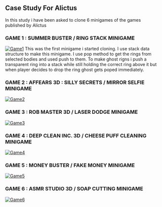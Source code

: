## Case Study For Alictus
In this study i have been asked to clone 6 minigames of the games published by Alictus

### GAME 1 : SUMMER BUSTER / RING STACK MINIGAME
[![Game1](https://play-lh.googleusercontent.com/AR8LFe7IAzVP-YXXEIaU8d4EjhbYOL3dk7_d_0YQhvQOww14PlDm3bxUsMBDiMk1Odc=w240-h480 "Game1")](https://play.google.com/store/apps/details?id=com.cg.waterbuster&gl=TR "Game1")
This was the first minigame i started cloning. I use stack data structure to make this minigame. I use pop method to get the rings from selected bodies and used push to them. To make ghost rigns i push a transparent ring into a stack while still holding the correct ring above it but when player decides to drop the ring ghost gets poped immediately. 
### GAME 2 : AFFEARS 3D : SILLY SECRETS / MIRROR SELFIE MINIGAME
[![Game2](https://play-lh.googleusercontent.com/5NzDWrIb0CP9udtEUDCNvxJ-X484Q8EslT8YA0ugyBIwm1pPTKorAD0_34JmTwdIXtw=w240-h480-rw "Game2")](https://play.google.com/store/apps/details?id=com.sk.babymatch&gl=TR "Game2")
### GAME 3 : ROB MASTER 3D / LASER DODGE MINIGAME
[![Game3](https://play-lh.googleusercontent.com/01s-9ocxbPi60tys9QU0LSGXytfhq0GcyGlOyT0-q9QH-nUXhzKBTWAHV7909WJOOss7=w240-h480-rw "Game3")](https://play.google.com/store/apps/details?id=com.ei.robmaster3d&gl=TR "Game3")
### GAME 4 : DEEP CLEAN INC. 3D / CHEESE PUFF CLEANING MINIGAME
[![Game4](https://play-lh.googleusercontent.com/PNByXMfKLyAGityiBXYnXBJPfOh93LK9gavG_Iwj9FJ6PglcX0-D0BS8H_bNkrNIjRQb=w240-h480-rw "Game4")](https://play.google.com/store/apps/details?id=com.smo.deepcleaninc3d&gl=TR "Game4")
### GAME 5 : MONEY BUSTER / FAKE MONEY MINIGAME
[![Game5](https://play-lh.googleusercontent.com/egaLifO_LOfhqbsQTfhpE1j-iwA0KnhONmF1kaf_Yl6BX9MP6DjTql_v6J9HHgtcT915=w240-h480-rw "Game5")](https://play.google.com/store/apps/details?id=com.cg.moneybuster&gl=TR "Game5")
### GAME 6 : ASMR STUDIO 3D / SOAP CUTTING MINIGAME
[![Game6](https://play-lh.googleusercontent.com/R1lo_i5Sq6RfMZdm6QQmVLGV9su0zElufUTH9u7pVvJQAHCUq-1z_aexoJW1FSzsXT0=w240-h480-rw "Game6")](https://play.google.com/store/apps/details?id=com.sk.sander3D&gl=TR "Game6") 